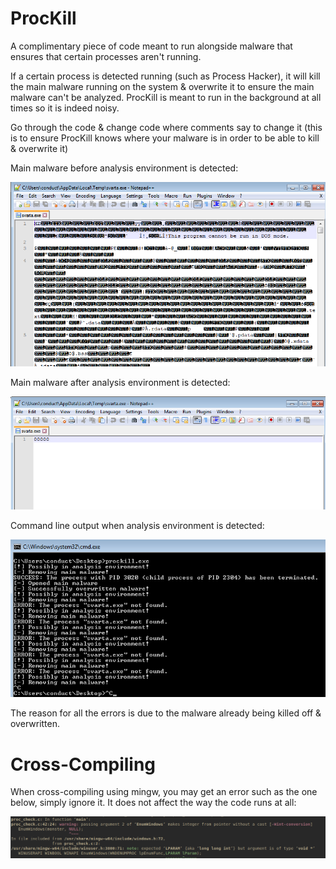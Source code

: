 # ProcKill

A complimentary piece of code meant to run alongside malware that ensures that certain processes aren't running.

If a certain process is detected running (such as Process Hacker), it will kill the main malware running on the system & overwrite it to ensure the main malware can't be analyzed. ProcKill is meant to run in the background at all times so it is indeed noisy.

Go through the code & change code where comments say to change it (this is to ensure ProcKill knows where your malware is in order to be able to kill & overwrite it)

Main malware before analysis environment is detected:

![](/imgs/img1.png)

Main malware after analysis environment is detected:

![](/imgs/img2.png)

Command line output when analysis environment is detected:

![](/imgs/img3.png)

The reason for all the errors is due to the malware already being killed off & overwritten.

# Cross-Compiling

When cross-compiling using mingw, you may get an error such as the one below, simply ignore it. It does not affect the way the code runs at all:

![](/imgs/img4.png)

